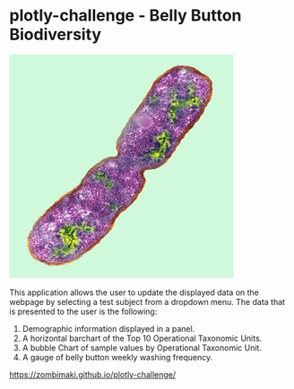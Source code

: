 # plotly-challenge - Belly Button Biodiversity 

![alt text](resources\bacteria.jpg?raw=true)


This application allows the user to update the displayed data on the webpage by selecting a test subject from a dropdown menu. The data that is presented to the user is the following:

1. Demographic information displayed in a panel.
2. A horizontal barchart of the Top 10 Operational Taxonomic Units.
3. A bubble Chart of sample values by Operational Taxonomic Unit.
4. A gauge of belly button weekly washing frequency.

https://zombimaki.github.io/plotly-challenge/

